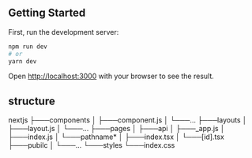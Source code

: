 ## Getting Started

First, run the development server:

```bash
npm run dev
# or
yarn dev
```

Open [http://localhost:3000](http://localhost:3000) with your browser to see the result.

## structure

nextjs
├───components
│   ├───component.js
│   └───...
├───layouts
│   ├───layout.js
│   └───...
├───pages
│   ├───api
│   ├───_app.js
│   ├───index.js
│   └───pathname*
│        ├───index.tsx
│        └───[id].tsx
├───pubilc
│   └───...
└───styles
    └───index.css
